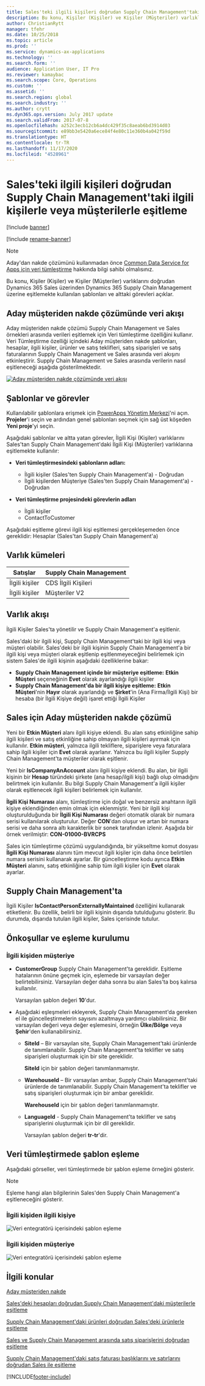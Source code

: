 ```yaml
---
title: Sales'teki ilgili kişileri doğrudan Supply Chain Management'taki ilgili kişilerle veya müşterilerle eşitleme
description: Bu konu, Kişiler (Kişiler) ve Kişiler (Müşteriler) varlıklarını Dynamics 365 Sales üzerinden Dynamics 365 Supply Chain Management üzerine eşitlemekte kullanılan şablonları ve alttaki görevleri açıklar.
author: ChristianRytt
manager: tfehr
ms.date: 10/25/2018
ms.topic: article
ms.prod: ''
ms.service: dynamics-ax-applications
ms.technology: ''
ms.search.form: ''
audience: Application User, IT Pro
ms.reviewer: kamaybac
ms.search.scope: Core, Operations
ms.custom: ''
ms.assetid: ''
ms.search.region: global
ms.search.industry: ''
ms.author: crytt
ms.dyn365.ops.version: July 2017 update
ms.search.validFrom: 2017-07-8
ms.openlocfilehash: a252c3ecb12cb6a4dc429f35c8aeab6bd3914d03
ms.sourcegitcommit: e89bb3e5420a6ece84f4e80c11e360b4a042f59d
ms.translationtype: HT
ms.contentlocale: tr-TR
ms.lasthandoff: 11/17/2020
ms.locfileid: "4528961"
---
```

# <a name="synchronize-contacts-directly-from-sales-to-contacts-or-customers-in-supply-chain-management"></a>Sales'teki ilgili kişileri doğrudan Supply Chain Management'taki ilgili kişilerle veya müşterilerle eşitleme

[!include [banner](../includes/banner.md)]

[!include [rename-banner](~/includes/cc-data-platform-banner.md)]

> [!NOTE]
> Aday'dan nakde çözümünü kullanmadan önce [Common Data Service for Apps için veri tümleştirme](https://docs.microsoft.com/powerapps/administrator/data-integrator) hakkında bilgi sahibi olmalısınız.

Bu konu, Kişiler (Kişiler) ve Kişiler (Müşteriler) varlıklarını doğrudan Dynamics 365 Sales üzerinden Dynamics 365 Supply Chain Management üzerine eşitlemekte kullanılan şablonları ve alttaki görevleri açıklar.

## <a name="data-flow-in-prospect-to-cash"></a>Aday müşteriden nakde çözümünde veri akışı

Aday müşteriden nakde çözümü Supply Chain Management ve Sales örnekleri arasında verileri eşitlemek için Veri tümleştirme özelliğini kullanır. Veri Tümleştirme özelliği içindeki Aday müşteriden nakde şablonları, hesaplar, ilgili kişiler, ürünler ve satış teklifleri, satış siparişleri ve satış faturalarının Supply Chain Management ve Sales arasında veri akışını etkinleştirir. Supply Chain Management ve Sales arasında verilerin nasıl eşitleneceği aşağıda gösterilmektedir.

[![Aday müşteriden nakde çözümünde veri akışı](./media/prospect-to-cash-data-flow.png)](./media/prospect-to-cash-data-flow.png)

## <a name="templates-and-tasks"></a>Şablonlar ve görevler

Kullanılabilir şablonlara erişmek için [PowerApps Yönetim Merkezi](https://preview.admin.powerapps.com/dataintegration)'ni açın. **Projeler**'i seçin ve ardından genel şablonları seçmek için sağ üst köşeden **Yeni proje**'yi seçin.

Aşağıdaki şablonlar ve altta yatan görevler, İlgili Kişi (Kişiler) varlıklarını Sales'tan Supply Chain Management'daki İlgili Kişi (Müşteriler) varlıklarına eşitlemekte kullanılır:

- **Veri tümleştirmesindeki şablonların adları:**

    - İlgili kişiler (Sales'ten Supply Chain Management'a) - Doğrudan
    - İlgili kişilerden Müşteriye (Sales'ten Supply Chain Management'a) - Doğrudan

- **Veri tümleştirme projesindeki görevlerin adları**

    - İlgili kişiler
    - ContactToCustomer

Aşağıdaki eşitleme görevi ilgili kişi eşitlemesi gerçekleşemeden önce gereklidir: Hesaplar (Sales'tan Supply Chain Management'a)

## <a name="entity-sets"></a>Varlık kümeleri

| Satışlar    | Supply Chain Management |
|----------|------------------------|
| İlgili kişiler | CDS İlgili Kişileri           |
| İlgili kişiler | Müşteriler V2           |

## <a name="entity-flow"></a>Varlık akışı

İlgili Kişiler Sales'ta yönetilir ve Supply Chain Management'a eşitlenir.

Sales'daki bir ilgili kişi, Supply Chain Management'taki bir ilgili kişi veya müşteri olabilir. Sales'deki bir ilgili kişinin Supply Chain Management'a bir ilgili kişi veya müşteri olarak eşitlenip eşitlenmeyeceğini belirlemek için sistem Sales'de ilgili kişinin aşağıdaki özelliklerine bakar:

- **Supply Chain Management içinde bir müşteriye eşitleme:** **Etkin Müşteri** seçeneğinin **Evet** olarak ayarlandığı ilgili kişiler
- **Supply Chain Management'da bir ilgili kişiye eşitleme:** **Etkin Müşteri**'nin **Hayır** olarak ayarlandığı ve **Şirket**'in (Ana Firma/İlgili Kişi) bir hesaba (bir İlgili Kişiye değil) işaret ettiği İlgili Kişiler

## <a name="prospect-to-cash-solution-for-sales"></a>Sales için Aday müşteriden nakde çözümü

Yeni bir **Etkin Müşteri** alanı ilgili kişiye eklendi. Bu alan satış etkinliğine sahip ilgili kişileri ve satış etkinliğine sahip olmayan ilgili kişileri ayırmak için kullanılır. **Etkin müşteri**, yalnızca ilgili tekliflere, siparişlere veya faturalara sahip ilgili kişiler için **Evet** olarak ayarlanır. Yalnızca bu ilgili kişiler Supply Chain Management'ta müşteriler olarak eşitlenir.

Yeni bir **IsCompanyAnAccount** alanı ilgili kişiye eklendi. Bu alan, bir ilgili kişinin bir **Hesap** türündeki şirkete (ana hesap/ilgili kişi) bağlı olup olmadığını belirtmek için kullanılır. Bu bilgi Supply Chain Management'a ilgili kişiler olarak eşitlenecek ilgili kişileri belirlemek için kullanılır.

**İlgili Kişi Numarası** alanı, tümleştirme için doğal ve benzersiz anahtarın ilgili kişiye eklendiğinden emin olmak için eklenmiştir. Yeni bir ilgili kişi oluşturulduğunda bir **İlgili Kişi Numarası** değeri otomatik olarak bir numara serisi kullanılarak oluşturulur. Değer **CON**'dan oluşur ve artan bir numara serisi ve daha sonra altı karakterlik bir sonek tarafından izlenir. Aşağıda bir örnek verilmiştir: **CON-01000-BVRCPS**

Sales için tümleştirme çözümü uygulandığında, bir yükseltme komut dosyası **İlgili Kişi Numarası** alanını tüm mevcut ilgili kişiler için daha önce belirtilen numara serisini kullanarak ayarlar. Bir güncelleştirme kodu ayrıca **Etkin Müşteri** alanını, satış etkinliğine sahip tüm ilgili kişiler için **Evet** olarak ayarlar.

## <a name="in-supply-chain-management"></a>Supply Chain Management'ta

İlgili Kişiler **IsContactPersonExternallyMaintained** özelliğini kullanarak etiketlenir. Bu özellik, belirli bir ilgili kişinin dışarıda tutulduğunu gösterir. Bu durumda, dışarıda tutulan ilgili kişiler, Sales içerisinde tutulur.

## <a name="preconditions-and-mapping-setup"></a>Önkoşullar ve eşleme kurulumu

### <a name="contact-to-customer"></a>İlgili kişiden müşteriye

- **CustomerGroup** Supply Chain Management'ta gereklidir. Eşitleme hatalarının önüne geçmek için, eşlemede bir varsayılan değer belirtebilirsiniz. Varsayılan değer daha sonra bu alan Sales'ta boş kalırsa kullanılır.

    Varsayılan şablon değeri **10**'dur.

- Aşağıdaki eşleşmeleri ekleyerek, Supply Chain Management'da gereken el ile güncelleştirmelerin sayısını azaltmaya yardımcı olabilirsiniz. Bir varsayılan değeri veya değer eşlemesini, örneğin **Ülke/Bölge** veya **Şehir**'den kullanabilirsiniz.

    - **SiteId** – Bir varsayılan site, Supply Chain Management'taki ürünlerde de tanımlanabilir. Supply Chain Management'ta teklifler ve satış siparişleri oluşturmak için bir site gereklidir.

        **SiteId** için bir şablon değeri tanımlanmamıştır.

    - **WarehouseId** – Bir varsayılan ambar, Supply Chain Management'taki ürünlerde de tanımlanabilir. Supply Chain Management'ta teklifler ve satış siparişleri oluşturmak için bir ambar gereklidir.

        **WarehouseId** için bir şablon değeri tanımlanmamıştır.

    - **LanguageId** - Supply Chain Management'ta teklifler ve satış siparişlerini oluşturmak için bir dil gereklidir.
    
        Varsayılan şablon değeri **tr-tr**'dir.

## <a name="template-mapping-in-data-integration"></a>Veri tümleştirmede şablon eşleme

Aşağıdaki görseller, veri tümleştirmede bir şablon eşleme örneğini gösterir. 

> [!NOTE]
> Eşleme hangi alan bilgilerinin Sales'den Supply Chain Management'a eşitleneceğini gösterir.

### <a name="contact-to-contact"></a>İlgili kişiden ilgili kişiye

![Veri entegratörü içerisindeki şablon eşleme](./media/contacts-direct-template-mapping-data-integrator-1.png)

### <a name="contact-to-customer"></a>İlgili kişiden müşteriye

![Veri entegratörü içerisindeki şablon eşleme](./media/contacts-direct-template-mapping-data-integrator-2.png)


## <a name="related-topics"></a>İlgili konular

[Aday müşteriden nakde](prospect-to-cash.md)

[Sales'deki hesapları doğrudan Supply Chain Management'daki müşterilerle eşitleme](accounts-template-mapping-direct.md)

[Supply Chain Management'daki ürünleri doğrudan Sales'deki ürünlerle eşitleme](products-template-mapping-direct.md)

[Sales ve Supply Chain Management arasında satış siparişlerini doğrudan eşitleme](sales-order-template-mapping-direct-two-ways.md)

[Supply Chain Management'daki satış faturası başlıklarını ve satırlarını doğrudan Sales ile eşitleme](sales-invoice-template-mapping-direct.md)




[!INCLUDE[footer-include](../../includes/footer-banner.md)]